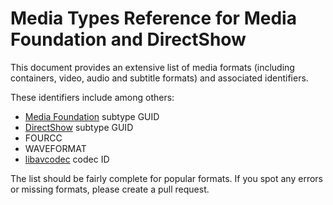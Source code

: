 # Media Types Reference for Media Foundation and DirectShow

This document provides an extensive list of media formats (including containers, video, audio and subtitle formats) and associated identifiers.

These identifiers include among others:
- [Media Foundation](https://msdn.microsoft.com/en-us/library/windows/desktop/ms694197.aspx) subtype GUID
- [DirectShow](https://msdn.microsoft.com/en-us/library/windows/desktop/dd375454.aspx) subtype GUID
- FOURCC
- WAVEFORMAT
- [libavcodec](https://ffmpeg.org/libavcodec.html) codec ID

The list should be fairly complete for popular formats. If you spot any errors or missing formats, please create a pull request.

